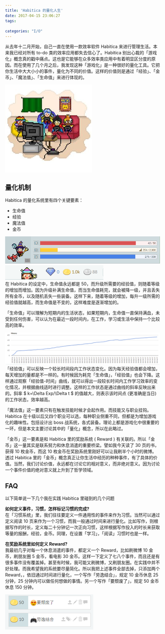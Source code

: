 ```yaml
---
title: 'Habitica 的量化人生'
date: 2017-04-15 23:06:27
tags: 

categories: "I/O"
---
```


从去年十二月开始，自己一直在使用一款效率软件 Habitica 来进行管理生活。本来我已经对所有 to-do 类的效率应用都失去信心了。Habitica 别出心裁的「游戏化」概念真的戳中痛点。这也是它能够在众多效率类应用中有着明显区分度的原因。而在使用了几个月之后，我发现这种「游戏化」是一种很好的量化工具。它把你生活中大大小小的事件，量化为不同的价值。这样的价值则是通过「经验」、「金币」、「魔法值」、「生命值」来进行体现的。
<!-- more -->

![intro](/images/intro.jpg)
<br>

## 量化机制

Habitica 的量化系统里有四个关键要素：

- 生命值
- 经验
- 魔法值
- 金币



![value1](/images/value1.png)
<br>
![value2](/images/value2.png)
<br>
在 Habitica 的设定中，生命值永远都是 50，而升级所需要的经验值，则随着等级的增加而增加。因为升级补满生命值，而当生命值耗完，就会被降一级，并且丢失所有金币，以及随机丢失一些装备。这样下来，随着等级的增加，每升一级所需的经验值就越高，而生命值是不变的，这样难度是逐渐增加的。

「生命值」可以理解为短期内的生活状态，如果短期内，生命值一直保持满血，未受到任何伤害，可以认为在最近一段时间内，在工作，学习或生活中保持一个比较高的效率。

 ![exp](/images/exp.png)
<br>
「经验值」可以反映一个较长时间段内工作状态变化。因为每天经验值都会增加，每天增加的量都是不一样的。有时候因为耗完「生命值」，「经验值」也会下降。这样通过观察「经验值-时间」曲线，就可以得出一段较长时间内工作学习效率的变化情况，并根据曲线适时进行调整。这样的工作状态是通过曲线的斜率反映出来的。斜率 $ k=\Delta Exp/\Delta t $ 的值越大，则表示该时间点 (更准确是当日) 的工作状态，效率越高。

「魔法值」这一要素只有在触发技能时候才会起作用。而技能又与职业挂钩。Habitica 在十级以后又四个职业可以选，每种职业侧重不同，但都是为增加游戏化的趣味性。包括设计出 boss 战系统，各式装备。理论上都是游戏化中很重要的一环，但是本文主要讨论其中的「量化」概念，所以在此略过。

「金币」这一要素是和 Habitica 里的奖励系统 ( Reward ) 有关联的。所以「金币」这一量其实是联系努力和休息消遣的重要桥梁。譬如我今天读了 30 页的书，获得 10 枚金币，而这 10 枚金币在奖励系统里刚好可以让我刷半个小时的微博。透过 Habitica 里的「金币」概念真正让你生活中经历的种种事件，有了具体的价值。当然，我们讨论价值，永远都在讨论它的相对意义，而非绝对意义。因为讨论一个事件价值的绝对意义就上升到了哲学领域。

## FAQ
以下简单说一下几个我在实践 Habitica 里碰到的几个问题

**如何定义事件，习惯，怎样标记习惯的完成?**<br>
在「习惯系统」里，我们往往要定义一件通用性的事件来作为习惯。当然可以通过定义阅读 10 页来作为一个习惯，而我一般通过时间来进行量化。比如写作，则根据写作的时长，定义每二十分钟记一次正向习惯，这样根据写作投入的时长来获取等量的报酬，经验，金币。同理，在设置「学习」，「阅读」习惯时也是一样。

**在奖励系统里如何定义  Reward?**<br>
我最初几乎对每一个休息消遣的事件，都定义一个 Reward，比如刷微博 10 金币，刷朋友圈 5 金币，看电影 30 金币。这样一下定义了七八个事件，而且还是有很多事件没有覆盖掉。甚至有时候，我可能又刷微博，又刷朋友圈。在实践中并不好处理。而我希望我的系统要尽量简化。所以我把上述事件全部去掉，只添加两个 Reward，，依旧通过时间进行量化，一个写作「劳逸结合」，规定 10 金币休息 25 分钟，25 分钟内可以做任何想做的事情。另一个写作「要颓废了」，规定 50 金币休息 150 分钟。

![Reward](/images/Reward.png)